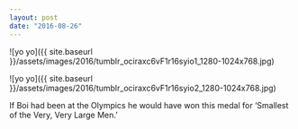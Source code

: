```yaml
---
layout: post
date: "2016-08-26"
---
```


![yo yo]({{ site.baseurl }}/assets/images/2016/tumblr_ociraxc6vF1r16syio1_1280-1024x768.jpg)

![yo yo]({{ site.baseurl }}/assets/images/2016/tumblr_ociraxc6vF1r16syio2_1280-1024x768.jpg)

If Boi had been at the Olympics he would have won this medal for ‘Smallest of the Very, Very Large Men.’
